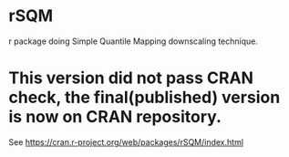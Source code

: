 # rSQM
r package doing Simple Quantile Mapping downscaling technique.

# This version did not pass CRAN check, the final(published) version is now on CRAN repository.
See https://cran.r-project.org/web/packages/rSQM/index.html
